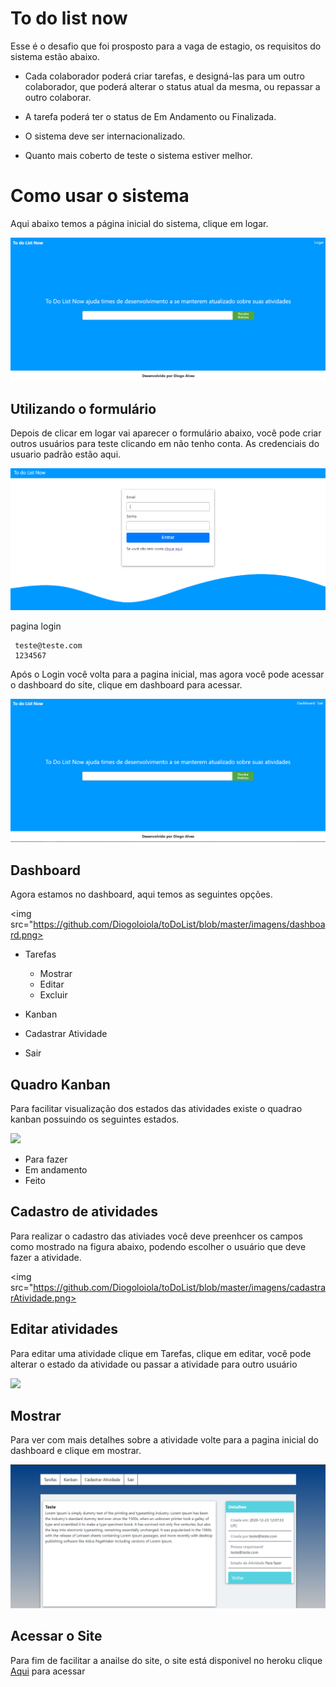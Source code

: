 # To do list now

Esse é o desafio que foi prosposto para a vaga de estagio, os requisitos do sistema estão abaixo.

* Cada colaborador poderá criar tarefas, e designá-las para um outro colaborador, que poderá alterar o status atual da mesma,
ou repassar a outro colaborar.

* A tarefa poderá ter o status de Em Andamento ou Finalizada.
* O sistema deve ser internacionalizado.
* Quanto mais coberto de teste o sistema estiver melhor.

# Como usar o sistema

Aqui abaixo temos a página inicial do sistema, clique em logar.

<img src="https://github.com/Diogoloiola/toDoList/blob/master/imagens/paginaInicia1.png">

## Utilizando o formulário

Depois de clicar em logar vai aparecer o formulário abaixo, você pode criar outros usuários para teste clicando em não tenho conta. As credenciais do usuario padrão estão aqui.

<img src="https://github.com/Diogoloiola/toDoList/blob/master/imagens/login.png">

pagina login

     teste@teste.com
     1234567

Após o Login você volta para a pagina inicial, mas agora você pode acessar o dashboard do site, clique em dashboard para acessar.

<img src="https://github.com/Diogoloiola/toDoList/blob/master/imagens/paginaInicia2.png">

## Dashboard

Agora estamos no dashboard, aqui temos as seguintes opções.

<img src="https://github.com/Diogoloiola/toDoList/blob/master/imagens/dashboard.png>

* Tarefas
  
   * Mostrar
   * Editar
   * Excluir
* Kanban
* Cadastrar Atividade
* Sair

## Quadro Kanban

Para facilitar visualização dos estados das atividades existe o quadrao kanban possuindo os seguintes estados.

<img src="https://github.com/Diogoloiola/toDoList/blob/master/imagens/kanaban.png">

* Para fazer
* Em andamento
* Feito 

## Cadastro de atividades
Para realizar o cadastro das ativiades você deve preenhcer os campos como mostrado na figura abaixo, podendo escolher o usuário que deve fazer a atividade.

<img src="https://github.com/Diogoloiola/toDoList/blob/master/imagens/cadastrarAtividade.png>

## Editar atividades
Para editar uma atividade clique em Tarefas, clique em editar, você pode alterar o estado da atividade ou passar a atividade para outro usuário

<img src="https://github.com/Diogoloiola/toDoList/blob/master/imagens/editar.png">

## Mostrar

Para ver com mais detalhes sobre a atividade volte para a pagina inicial do dashboard e clique em mostrar.

<img src="https://github.com/Diogoloiola/toDoList/blob/master/imagens/show.png">

## Acessar o Site

Para fim de facilitar a anailse do site, o site está disponivel no heroku clique <a href="https://testetodolistestagio.herokuapp.com/">Aqui</a> para acessar
